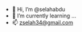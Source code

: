 - 👋 Hi, I’m @selahabdu
- 🌱 I’m currently learning ...
- 📫 zselah34@gmail.com

<!---
selahabdu/selahabdu is a ✨ special ✨ repository because its `README.md` (this file) appears on your GitHub profile.
You can click the Preview link to take a look at your changes.
--->
